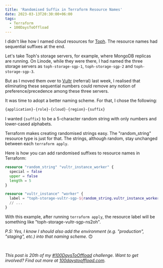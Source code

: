 ```yaml
---
title: 'Randomised Suffix in Terraform Resource Names'
date: 2023-03-13T20:30:00+06:00
tags:
  - Terraform
  - 100DaysToOffload
---
```


I didn't like how I named cloud resources for [Toph](https://toph.co). The resource names had sequential suffixes at the end.

Let's take Toph's storage servers, for example, where MongoDB replicas are running. On Linode, while they were there, I had named the three storage servers as `toph-storage-sgp-1`, `toph-storage-sgp-2` and `toph-storage-sgp-3`.

But as I moved them over to [Vultr](https://www.vultr.com/?ref=8025299) (referral) last week, I realised that eliminating these sequential numbers could remove any notion of preference/precedence among these three servers.

It was time to adopt a better naming scheme. For that, I chose the following:

``` txt {linenos=false}
{application}-{role}-{cloud}-{region}-{suffix}
```

I wanted `{suffix}` to be a 5-character random string with only numbers and lower-cased alphabets.

Terraform makes creating randomised strings easy. The "random_string" resource type is just for that. The strings, although random, stay unchanged between each `terraform apply`.

Here is how you can add randomised suffixes to resource names in Terraform:

``` tf
resource "random_string" "vultr_instance_worker" {
  special = false
  upper = false
  length = 5
}

resource "vultr_instance" "worker" {
  label = "toph-storage-vultr-sgp-${random_string.vultr_instance_worker.result}"
  // ...
}
```

With this example, after running `terraform apply`, the resource label will be something like "toph-storage-vultr-sgp-ns2oh".

_P.S: Yes, I know I should also add the environment (e.g. "production", "staging", etc.) into that naming scheme._ 🙃

<br>

_This post is 20th of my [#100DaysToOffload](/tags/100daystooffload/) challenge. Want to get involved? Find out more at [100daystooffload.com](https://100daystooffload.com/)._
